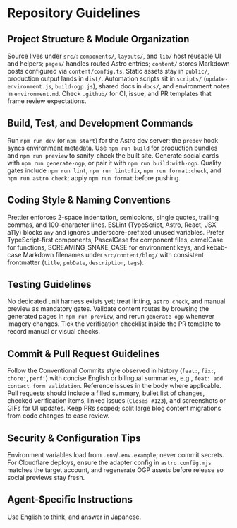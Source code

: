 # Repository Guidelines

## Project Structure & Module Organization

Source lives under `src/`: `components/`, `layouts/`, and `lib/` host reusable UI and helpers; `pages/` handles routed Astro entries; `content/` stores Markdown posts configured via `content/config.ts`. Static assets stay in `public/`, production output lands in `dist/`. Automation scripts sit in `scripts/` (`update-environment.js`, `build-ogp.js`), shared docs in `docs/`, and environment notes in `environment.md`. Check `.github/` for CI, issue, and PR templates that frame review expectations.

## Build, Test, and Development Commands

Run `npm run dev` (or `npm start`) for the Astro dev server; the `predev` hook syncs environment metadata. Use `npm run build` for production bundles and `npm run preview` to sanity-check the built site. Generate social cards with `npm run generate-ogp`, or pair it with `npm run build:with-ogp`. Quality gates include `npm run lint`, `npm run lint:fix`, `npm run format:check`, and `npm run astro check`; apply `npm run format` before pushing.

## Coding Style & Naming Conventions

Prettier enforces 2-space indentation, semicolons, single quotes, trailing commas, and 100-character lines. ESLint (TypeScript, Astro, React, JSX a11y) blocks `any` and ignores underscore-prefixed unused variables. Prefer TypeScript-first components, PascalCase for component files, camelCase for functions, SCREAMING_SNAKE_CASE for environment keys, and kebab-case Markdown filenames under `src/content/blog/` with consistent frontmatter (`title`, `pubDate`, `description`, `tags`).

## Testing Guidelines

No dedicated unit harness exists yet; treat linting, `astro check`, and manual preview as mandatory gates. Validate content routes by browsing the generated pages in `npm run preview`, and rerun `generate-ogp` whenever imagery changes. Tick the verification checklist inside the PR template to record manual or visual checks.

## Commit & Pull Request Guidelines

Follow the Conventional Commits style observed in history (`feat:`, `fix:`, `chore:`, `perf:`) with concise English or bilingual summaries, e.g., `feat: add contact form validation`. Reference issues in the body where applicable. Pull requests should include a filled summary, bullet list of changes, checked verification items, linked issues (`Closes #123`), and screenshots or GIFs for UI updates. Keep PRs scoped; split large blog content migrations from code changes to ease review.

## Security & Configuration Tips

Environment variables load from `.env`/`.env.example`; never commit secrets. For Cloudflare deploys, ensure the adapter config in `astro.config.mjs` matches the target account, and regenerate OGP assets before release so social previews stay fresh.

## Agent-Specific Instructions

Use English to think, and answer in Japanese.
